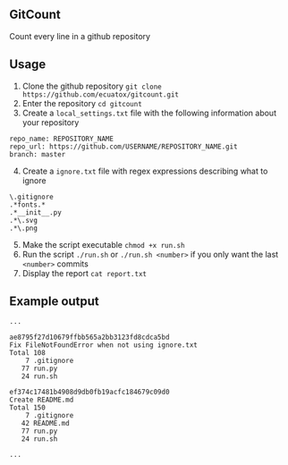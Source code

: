 ## GitCount
Count every line in a github repository

## Usage
1. Clone the github repository `git clone https://github.com/ecuatox/gitcount.git`
2. Enter the repository `cd gitcount`
3. Create a `local_settings.txt` file with the following information about your repository
```
repo_name: REPOSITORY_NAME
repo_url: https://github.com/USERNAME/REPOSITORY_NAME.git
branch: master
```
4. Create a `ignore.txt` file with regex expressions describing what to ignore
```
\.gitignore
.*fonts.*
.*__init__.py
.*\.svg
.*\.png
```
5. Make the script executable `chmod +x run.sh`
6. Run the script `./run.sh` or `./run.sh <number>` if you only want the last `<number>` commits
7. Display the report `cat report.txt`

## Example output
```
...

ae8795f27d10679ffbb565a2bb3123fd8cdca5bd
Fix FileNotFoundError when not using ignore.txt
Total 108
    7 .gitignore
   77 run.py
   24 run.sh

ef374c17481b4908d9db0fb19acfc184679c09d0
Create README.md
Total 150
    7 .gitignore
   42 README.md
   77 run.py
   24 run.sh

...
```
